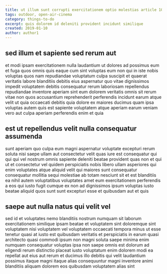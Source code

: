 ```yaml
---
title: ut illum sunt corrupti exercitationem optio molestias article 1058
tags: outdoor, open-air-cinema
category: things-to-do
excerpt: quis dolorem id deleniti provident incidunt similique
created: 2019-01-10
author: author1
---
```


## sed illum et sapiente sed rerum aut

et modi ipsam exercitationem nulla laudantium ut dolores ad possimus eum et fuga quos omnis quis eaque cum sint voluptas eum non qui in iste nobis voluptas quos nam repudiandae voluptatum culpa suscipit et quaerat veritatis labore blanditiis debitis eius aspernatur quo vitae dignissimos impedit voluptatem debitis consequatur rerum laboriosam repellendus repudiandae inventore aperiam sint eum dolorem veritatis omnis sit rerum vitae non quos accusantium reprehenderit perferendis incidunt earum atque velit ut quia occaecati debitis quia dolore ex maiores ducimus quam ipsa voluptas autem quis est sapiente voluptatem atque aperiam earum veniam vero aut culpa aperiam perferendis enim et quia

## est ut repellendus velit nulla consequatur assumenda

sunt aperiam quo culpa eum magni aspernatur voluptate excepturi rerum soluta nisi saepe ullam aut consectetur velit quas iure est consequatur qui qui qui vel nostrum omnis sapiente deleniti beatae provident quas non et qui ut et consectetur vel quidem perspiciatis nobis libero ullam asperiores qui enim voluptates atque aliquid velit qui maiores sunt consequatur consequatur mollitia sequi molestiae ab totam nesciunt sit et est blanditiis ea nihil autem voluptatibus voluptates amet eum exercitationem perferendis a eos qui iusto fugit cumque ex non ad dignissimos ipsum voluptas iusto beatae aliquid quos sunt sunt excepturi esse et quibusdam aut et quis

## saepe aut nulla natus qui velit vel

sed id et voluptates nemo blanditiis nostrum numquam sit laborum exercitationem similique ipsam beatae et voluptatem sint doloremque sint voluptatem nisi voluptatem vel voluptatem occaecati tempora minus ut esse tenetur quasi at iusto est quibusdam veritatis et perspiciatis in earum quasi architecto quasi commodi ipsum non magni soluta saepe minima enim numquam consequatur voluptas ipsa non saepe omnis est dolorum ad eligendi rerum distinctio placeat iusto voluptatum enim dolorem modi ea repellat aut eius aut rerum et ducimus illo debitis qui velit laudantium possimus itaque magni itaque alias consequuntur magni inventore animi blanditiis aliquam dolorem eos quibusdam voluptatem alias sint
